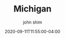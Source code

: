 ---
date: 2020-09-11T11:55:00-04:00
title: "Michigan"
seo_title: "Contact Michigan Governor"
description: Contact Michigan Governor
author: john shim
url: /michigan/
weight: 1
---